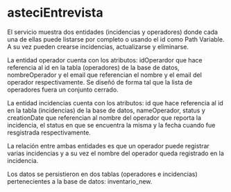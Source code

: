 # asteciEntrevista

El servicio muestra dos entidades (incidencias y operadores) donde cada una de ellas puede listarse por completo o usando el id como Path Variable. A su vez pueden crearse incidencias, actualizarse y eliminarse. 

La entidad operador cuenta con los atributos: idOperardor que hace referencia al id en la tabla (operadores) de la base de datos, nombreOperador y el email que referencian el nombre y el email del operador respectivamente. Se diseñó de forma tal que la lista de operadores fuera un conjunto cerrado.

La entidad incidencias cuenta con los atributos: id que hace referencia al id en la tabla (incidencias) de la base de datos, nameOperador, status y creationDate que referencian al nombre del operador que reporta la incidencia, el status en que se encuentra la misma y la fecha cuando fue resgistrada respectivamente.

La relación entre ambas entidades es que un operador puede registrar varias incidencias y a su vez el nombre del operador queda registrado en la incidencia.

Los datos se persistieron en dos tablas (operadores e incidencias) pertenecientes a la base de datos: inventario_new.
